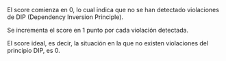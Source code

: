 El score comienza en 0, lo cual indica que no se han detectado violaciones de DIP (Dependency Inversion Principle).

Se incrementa el score en 1 punto por cada violación detectada.

El score ideal, es decir, la situación en la que no existen violaciones del principio DIP, es 0. 